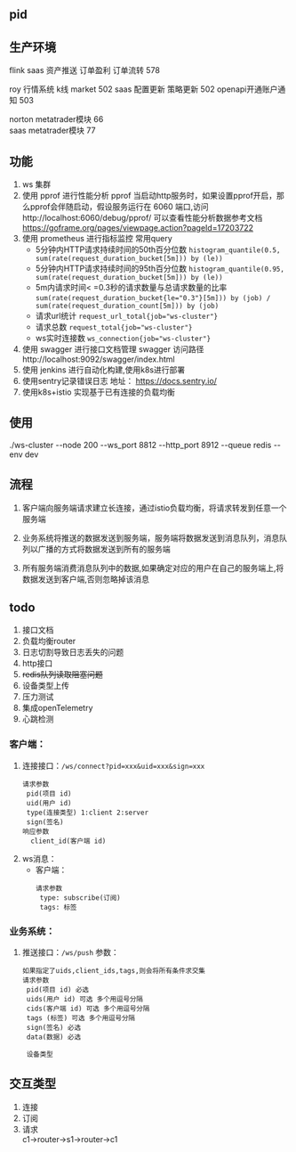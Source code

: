 ## pid
## 生产环境
   flink 
      saas 资产推送 订单盈利 订单流转 578   

   roy 
      行情系统  k线 market 502
      saas 配置更新 策略更新 502 openapi开通账户通知 503
      
   norton 
      metatrader模块 66   
      saas metatrader模块 77 


## 功能

1. ws 集群
2. 使用 pprof 进行性能分析
   pprof 当启动http服务时，如果设置pprof开启，那么pprof会伴随启动，假设服务运行在 6060
   端口,访问 http://localhost:6060/debug/pprof/
   可以查看性能分析数据参考文档 https://goframe.org/pages/viewpage.action?pageId=17203722
3. 使用 prometheus 进行指标监控
   常用query
    - 5分钟内HTTP请求持续时间的50th百分位数 `histogram_quantile(0.5, sum(rate(request_duration_bucket[5m])) by (le))`
    - 5分钟内HTTP请求持续时间的95th百分位数 `histogram_quantile(0.95, sum(rate(request_duration_bucket[5m])) by (le))`
    - 5m内请求时间<
      =0.3秒的请求数量与总请求数量的比率   `sum(rate(request_duration_bucket{le="0.3"}[5m])) by (job) / sum(rate(request_duration_count[5m])) by (job)`
    - 请求url统计 `request_url_total{job="ws-cluster"}`
    - 请求总数 `request_total{job="ws-cluster"} `
    - ws实时连接数 `ws_connection{job="ws-cluster"}`
5. 使用 swagger 进行接口文档管理
   swagger 访问路径 http://localhost:9092/swagger/index.html
6. 使用 jenkins 进行自动化构建,使用k8s进行部署
7. 使用sentry记录错误日志
   地址： https://docs.sentry.io/
8. 使用k8s+istio 实现基于已有连接的负载均衡

## 使用

./ws-cluster --node 200 --ws_port 8812 --http_port 8912 --queue redis --env dev

## 流程

1. 客户端向服务端请求建立长连接，通过istio负载均衡，将请求转发到任意一个服务端

2. 业务系统将推送的数据发送到服务端，服务端将数据发送到消息队列，消息队列以广播的方式将数据发送到所有的服务端

3. 所有服务端消费消息队列中的数据,如果确定对应的用户在自己的服务端上,将数据发送到客户端,否则忽略掉该消息

## todo

1. 接口文档
2. 负载均衡router
3. 日志切割导致日志丢失的问题
4. http接口
5. ~~redis队列读取阻塞问题~~
6. 设备类型上传
7. 压力测试
8. 集成openTelemetry 
9. 心跳检测

### 客户端：

1. 连接接口：`/ws/connect?pid=xxx&uid=xxx&sign=xxx`
   ```
   请求参数
    pid(项目 id)
    uid(用户 id)
    type(连接类型) 1:client 2:server
    sign(签名)
   响应参数
     client_id(客户端 id)
   ```
2. ws消息：
    - 客户端：
      ```
      请求参数
       type: subscribe(订阅)
       tags: 标签
      ```

### 业务系统：

1. 推送接口：`/ws/push` 参数：
    ```
   如果指定了uids,client_ids,tags,则会将所有条件求交集
   请求参数 
     pid(项目 id) 必选
     uids(用户 id) 可选 多个用逗号分隔
     cids(客户端 id) 可选 多个用逗号分隔
     tags (标签) 可选 多个用逗号分隔
     sign(签名) 必选
     data(数据) 必选
   
     设备类型
   ```

## 交互类型

1. 连接
2. 订阅
3. 请求   
   c1->router->s1->router->c1






